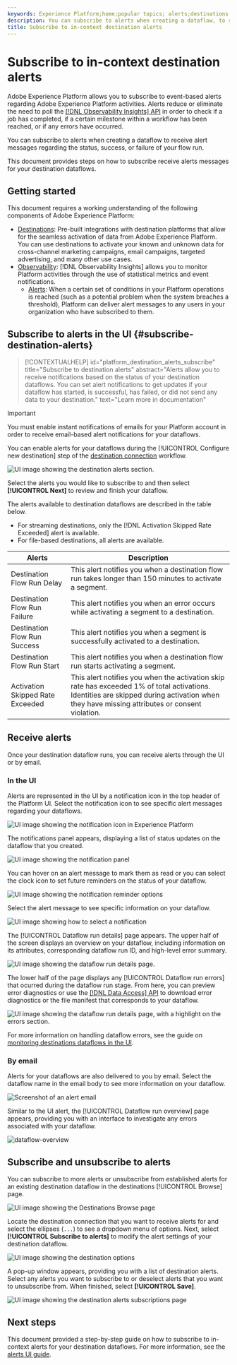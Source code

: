 ```yaml
---
keywords: Experience Platform;home;popular topics; alerts;destinations
description: You can subscribe to alerts when creating a dataflow, to receive alert messages regarding the status, success, or failure of your flow run.
title: Subscribe to in-context destination alerts
---
```

# Subscribe to in-context destination alerts

Adobe Experience Platform allows you to subscribe to event-based alerts regarding Adobe Experience Platform activities. Alerts reduce or eliminate the need to poll the [[!DNL Observability Insights] API](../../observability/api/overview.md) in order to check if a job has completed, if a certain milestone within a workflow has been reached, or if any errors have occurred.

You can subscribe to alerts when creating a dataflow to receive alert messages regarding the status, success, or failure of your flow run.

This document provides steps on how to subscribe receive alerts messages for your destination dataflows.

## Getting started

This document requires a working understanding of the following components of Adobe Experience Platform:

* [Destinations](../home.md): Pre-built integrations with destination platforms that allow for the seamless activation of data from Adobe Experience Platform. You can use destinations to activate your known and unknown data for cross-channel marketing campaigns, email campaigns, targeted advertising, and many other use cases.
* [Observability](../../observability/home.md): [!DNL Observability Insights] allows you to monitor Platform activities through the use of statistical metrics and event notifications.
  * [Alerts](../../observability/alerts/overview.md): When a certain set of conditions in your Platform operations is reached (such as a potential problem when the system breaches a threshold), Platform can deliver alert messages to any users in your organization who have subscribed to them.

## Subscribe to alerts in the UI {#subscribe-destination-alerts}

>[!CONTEXTUALHELP]
>id="platform_destination_alerts_subscribe"
>title="Subscribe to destination alerts"
>abstract="Alerts allow you to receive notifications based on the status of your destination dataflows. You can set alert notifications to get updates if your dataflow has started, is successful, has failed, or did not send any data to your destination."
>text="Learn more in documentation"

>[!IMPORTANT]
>
>You must enable instant notifications of emails for your Platform account in order to receive email-based alert notifications for your dataflows.

You can enable alerts for your dataflows during the [!UICONTROL Configure new destination] step of the [destination connection](connect-destination.md) workflow.

![UI image showing the destination alerts section.](../assets/ui/alerts/destination-alerts.png)

Select the alerts you would like to subscribe to and then select **[!UICONTROL Next]** to review and finish your dataflow.

The alerts available to destination dataflows are described in the table below.

* For streaming destinations, only the [!DNL Activation Skipped Rate Exceeded] alert is available.
* For file-based destinations, all alerts are available.

| Alerts | Description |
| --- | --- |
| Destination Flow Run Delay | This alert notifies you when a destination flow run takes longer than 150 minutes to activate a segment. |
| Destination Flow Run Failure | This alert notifies you when an error occurs while activating a segment to a destination. |
| Destination Flow Run Success | This alert notifies you when a segment is successfully activated to a destination. |
| Destination Flow Run Start | This alert notifies you when a destination flow run starts activating a segment. |
| Activation Skipped Rate Exceeded| This alert notifies you when the activation skip rate has exceeded 1% of total activations. Identities are skipped during activation when they have missing attributes or consent violation.|

## Receive alerts

Once your destination dataflow runs, you can receive alerts through the UI or by email.

### In the UI

Alerts are represented in the UI by a notification icon in the top header of the Platform UI. Select the notification icon to see specific alert messages regarding your dataflows.

![UI image showing the notification icon in Experience Platform](../assets/ui/alerts/notification.png)

The notifications panel appears, displaying a list of status updates on the dataflow that you created.

![UI image showing the notification panel](../assets/ui/alerts/alert-window.png)

You can hover on an alert message to mark them as read or you can select the clock icon to set future reminders on the status of your dataflow.

![UI image showing the notification reminder options](../assets/ui/alerts/remind-me.png)

Select the alert message to see specific information on your dataflow.

![UI image showing how to select a notification](../assets/ui/alerts/select-alert-message.png)

The [!UICONTROL Dataflow run details] page appears. The upper half of the screen displays an overview on your dataflow, including information on its attributes, corresponding dataflow run ID, and high-level error summary.

![UI image showing the dataflow run details page.](../assets/ui/alerts/dataflow-overview.png)

The lower half of the page displays any [!UICONTROL Dataflow run errors] that ocurred during the dataflow run stage. From here, you can preview error diagnostics or use the [[!DNL Data Access] API](https://www.adobe.io/experience-platform-apis/references/data-access/) to download error diagnostics or the file manifest that corresponds to your dataflow.

![UI image showing the dataflow run details page, with a highlight on the errors section.](../assets/ui/alerts/dataflow-run-error.png)

For more information on handling dataflow errors, see the guide on [monitoring destinations dataflows in the UI](../../dataflows/ui/monitor-destinations.md).

### By email

Alerts for your dataflows are also delivered to you by email. Select the dataflow name in the email body to see more information on your dataflow.

![Screenshot of an alert email](../assets/ui/alerts/email.png)

Similar to the UI alert, the [!UICONTROL Dataflow run overview] page appears, providing you with an interface to investigate any errors associated with your dataflow.

![dataflow-overview](../assets/ui/alerts/dataflow-overview.png)

## Subscribe and unsubscribe to alerts

You can subscribe to more alerts or unsubscribe from established alerts for an existing destination dataflow in the destinations [!UICONTROL Browse] page.

![UI image showing the Destinations Browse page](../assets/ui/alerts/destination-list.png)

Locate the destination connection that you want to receive alerts for and select the ellipses (`...`) to see a dropdown menu of options. Next, select **[!UICONTROL Subscribe to alerts]** to modify the alert settings of your destination dataflow.

![UI image showing the destination options](../assets/ui/alerts/destination-alerts-subscribe.png)

A pop-up window appears, providing you with a list of destination alerts. Select any alerts you want to subscribe to or deselect alerts that you want to unsubscribe from. When finished, select **[!UICONTROL Save]**.

![UI image showing the destination alerts subscriptions page](../assets/ui/alerts/destination-alerts-list.png)

## Next steps

This document provided a step-by-step guide on how to subscribe to in-context alerts for your destination dataflows. For more information, see the [alerts UI guide](../../observability/alerts/ui.md).
